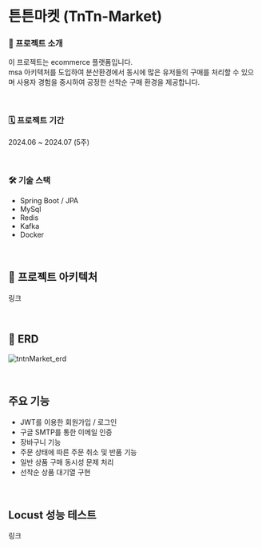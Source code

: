 # 튼튼마켓 (TnTn-Market)

### 📝 프로젝트 소개
이 프로젝트는 ecommerce 플랫폼입니다. <br>
msa 아키텍처를 도입하여 분산환경에서 동시에 많은 유저들의 구매를 처리할 수 있으며
사용자 경험을 중시하여 공정한 선착순 구매 환경을 제공합니다.

<br>

### 🗓️ 프로젝트 기간
2024.06 ~ 2024.07 (5주)

<br>

### 🛠️ 기술 스택
- Spring Boot / JPA
- MySql
- Redis
- Kafka
- Docker

<br>

## 📘 프로젝트 아키텍처
링크

<br>

## 📒 ERD
![tntnMarket_erd](https://github.com/user-attachments/assets/a510aa46-0b65-4e19-8a94-88329984f7b5)

<br>

## 주요 기능
- JWT를 이용한 회원가입 / 로그인
- 구글 SMTP를 통한 이메일 인증
- 장바구니 기능
- 주문 상태에 따른 주문 취소 및 반품 기능
- 일반 상품 구매 동시성 문제 처리
- 선착순 상품 대기열 구현

<br>

## Locust 성능 테스트
링크


